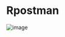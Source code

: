# Rpostman
![image](https://github.com/Abdul70057005/Rpostman/assets/139941735/35679f01-5339-4395-902f-1bb3c9807a25)


